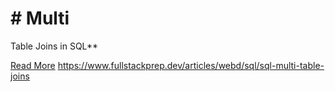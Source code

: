 # # Multi

Table Joins in SQL**

[Read More](https://www.fullstackprep.dev/articles/webd/sql/sql-multi-table-joins) https://www.fullstackprep.dev/articles/webd/sql/sql-multi-table-joins